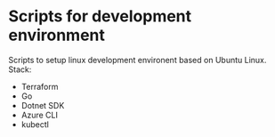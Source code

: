 # Scripts for development environment

Scripts to setup linux development environent based on Ubuntu Linux. 
Stack:
* Terraform
* Go 
* Dotnet SDK
* Azure CLI
* kubectl
